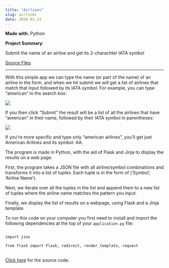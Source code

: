 ```yaml
---
title: "Airlines"
slug: airlines	
date: 2020-01-21
---
```


**Made with**: <i class="fab fa-python"></i>Python

**Project Summary**: 

Submit the name of an airline and get its 2-charachter IATA symbol

[Source Files](https://github.com/mariobox/airlines) 

<hr class="art" />

With this simple app we can type the name (or part of the name) of an airline in the form, and when we hit submit we will get a list of airlines that match that input followed by its IATA symbol. For example, you can type &ldquo;american&rdquo; in the search box:

<img src="https://mariobox.github.io/airlines/iata-search.jpg">

If you then click &ldquo;Submit&rdquo; the result will be a list of all the airlines that have &ldquo;american&rdquo; in their name, followed by their IATA symbol in parentheses:

<img src="https://mariobox.github.io/airlines/iata-results.jpg">

If you're more specific and type only &ldquo;american airlines&rdquo;, you'll get just American Arilines and its symbol: AA.

The program is made in Python, with the aid of Flask and Jinja to display the results on a web page.

First, the program takes a JSON file with all airline/symbol combinations and transforms it into a list of tuples. Each tuple is in the form of (&lsquo;Symbol&rsquo;, &lsquo;Airline Name&rsquo;).

Next, we iterate over all the tuples in the list and append them to a new list of tuples where the airline name matches the pattern you input.

Finally, we display the list of results on a webpage, using Flask and a Jinja template.

To run this code on your computer you first need to install and import the following dependencies at the top of your <code>application.py</code> file:

<pre>
<code>
import json

from flask import Flask, redirect, render_template, request
</code>
</pre>

[Click here](https://github.com/mariobox/airlines) for the source code.
